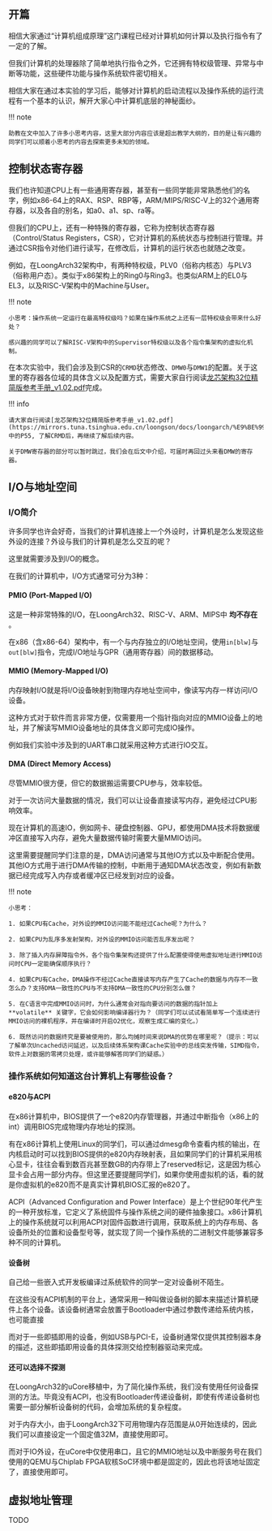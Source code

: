## 开篇

相信大家通过“计算机组成原理”这门课程已经对计算机如何计算以及执行指令有了一定的了解。

但我们计算机的处理器除了简单地执行指令之外，它还拥有特权级管理、异常与中断等功能，这些硬件功能与操作系统软件密切相关。

相信大家在通过本实验的学习后，能够对计算机的启动流程以及操作系统的运行流程有一个基本的认识，解开大家心中计算机底层的神秘面纱。

!!! note

    助教在文中加入了许多小思考内容，这里大部分内容应该是超出教学大纲的，目的是让有兴趣的同学们可以顺着小思考的内容去探索更多未知的领域。

## 控制状态寄存器

我们也许知道CPU上有一些通用寄存器，甚至有一些同学能非常熟悉他们的名字，例如x86-64上的RAX、RSP、RBP等，ARM/MIPS/RISC-V上的32个通用寄存器，以及各自的别名，如a0、a1、sp、ra等。

但我们的CPU上，还有一种特殊的寄存器，它称为控制状态寄存器（Control/Status Registers，CSR），它对计算机的系统状态与控制进行管理。并通过CSR指令对他们进行读写，在修改后，计算机的运行状态也就随之改变。

例如，在LoongArch32架构中，有两种特权级，PLV0（俗称内核态）与PLV3（俗称用户态）。类似于x86架构上的Ring0与Ring3。也类似ARM上的EL0与EL3，以及RISC-V架构中的Machine与User。

!!! note
    
    小思考：操作系统一定运行在最高特权级吗？如果在操作系统之上还有一层特权级会带来什么好处？

    感兴趣的同学可以了解RISC-V架构中的Supervisor特权级以及各个指令集架构的虚拟化机制。

在本次实验中，我们会涉及到CSR的`CRMD`状态修改、`DMW0`与`DMW1`的配置。关于这里的寄存器各位域的具体含义以及配置方式，需要大家自行阅读[龙芯架构32位精简版参考手册_v1.02.pdf](https://mirrors.tuna.tsinghua.edu.cn/loongson/docs/loongarch/%E9%BE%99%E8%8A%AF%E6%9E%B6%E6%9E%8432%E4%BD%8D%E7%B2%BE%E7%AE%80%E7%89%88%E5%8F%82%E8%80%83%E6%89%8B%E5%86%8C_v1.02.pdf)完成。

!!! info

    请大家自行阅读[龙芯架构32位精简版参考手册_v1.02.pdf](https://mirrors.tuna.tsinghua.edu.cn/loongson/docs/loongarch/%E9%BE%99%E8%8A%AF%E6%9E%B6%E6%9E%8432%E4%BD%8D%E7%B2%BE%E7%AE%80%E7%89%88%E5%8F%82%E8%80%83%E6%89%8B%E5%86%8C_v1.02.pdf)中的P55, 了解CRMD后，再继续了解后续内容。

    关于DMW寄存器的部分可以暂时跳过，我们会在后文中介绍，可届时再回过头来看DMW的寄存器。

## I/O与地址空间

### I/O简介

许多同学也许会好奇，当我们的计算机连接上一个外设时，计算机是怎么发现这些外设的连接？外设与我们的计算机是怎么交互的呢？

这里就需要涉及到I/O的概念。

在我们的计算机中，I/O方式通常可分为3种：

#### PMIO (Port-Mapped I/O)

这是一种非常特殊的I/O，在LoongArch32、RISC-V、ARM、MIPS中 **均不存在** 。

在x86（含x86-64）架构中，有一个与内存独立的I/O地址空间，使用`in[blw]`与`out[blw]`指令，完成I/O地址与GPR（通用寄存器）间的数据移动。

#### MMIO (Memory-Mapped I/O)

内存映射I/O就是将I/O设备映射到物理内存地址空间中，像读写内存一样访问I/O设备。

这种方式对于软件而言非常方便，仅需要用一个指针指向对应的MMIO设备上的地址，并了解读写MMIO设备地址的具体含义即可完成IO操作。

例如我们实验中涉及到的UART串口就采用这种方式进行IO交互。

#### DMA  (Direct Memory Access)

尽管MMIO很方便，但它的数据搬运需要CPU参与，效率较低。

对于一次访问大量数据的情况，我们可以让设备直接读写内存，避免经过CPU影响效率。

现在计算机的高速IO，例如网卡、硬盘控制器、GPU，都使用DMA技术将数据缓冲区直接写入内存，避免大量数据传输时需要大量MMIO访问。

这里需要提醒同学们注意的是，DMA访问通常与其他IO方式以及中断配合使用。其他IO方式用于进行DMA传输的控制，中断用于通知DMA状态改变，例如有新数据已经完成写入内存或者缓冲区已经发到对应的设备。

!!! note
    
    小思考：

    1. 如果CPU有Cache，对外设的MMIO访问能不能经过Cache呢？为什么？

    2. 如果CPU为乱序多发射架构，对外设的MMIO访问能否乱序发出呢？

    3. 除了插入内存屏障指令外，各个指令集架构还提供了什么配置使得使用虚拟地址进行MMIO访问时CPU一定能确保顺序执行？

    4. 如果CPU有Cache，DMA操作不经过Cache直接读写内存产生了Cache的数据与内存不一致怎么办？支持DMA一致性的CPU与不支持DMA一致性的CPU分别怎么做？

    5. 在C语言中完成MMIO访问时，为什么通常会对指向要访问的数据的指针加上 **volatile** 关键字，它会如何影响编译器行为？（同学们可以试试看简单写一个连续进行MMIO访问的裸机程序，并在编译时开启O2优化，观察生成汇编的变化。）

    6. 既然访问的数据终究是要被使用的，那么均摊时间来说DMA的优势在哪里呢？（提示：可以了解单次Uncached访问延迟，以及后续体系架构课Cache实验中的总线突发传输，SIMD指令，软件上对数据的零拷贝处理，或许能够解答同学们的疑惑。）

### 操作系统如何知道这台计算机上有哪些设备？

#### e820与ACPI

在x86计算机中，BIOS提供了一个e820内存管理器，并通过中断指令（x86上的int）调用BIOS完成物理内存地址的探测。

有在x86计算机上使用Linux的同学们，可以通过dmesg命令查看内核的输出，在内核启动时可以找到BIOS提供的e820内存映射表，且如果同学们的计算机采用核心显卡，往往会看到数百兆甚至数GB的内存带上了reserved标记，这是因为核心显卡会占用一部分内存。但这里还要提醒同学们，如果你使用虚拟机的话，看的就是你虚拟机的e820而不是真实计算机BIOS汇报的e820了。

ACPI（Advanced Configuration and Power Interface）是上个世纪90年代产生的一种开放标准，它定义了系统固件与操作系统之间的硬件抽象接口。x86计算机上的操作系统就可以利用ACPI对固件函数进行调用，获取系统上的内存布局、各设备所处的位置和设备型号等，就实现了同一个操作系统的二进制文件能够兼容多种不同的计算机。

#### 设备树

自己给一些嵌入式开发板编译过系统软件的同学一定对设备树不陌生。

在这些没有ACPI机制的平台上，通常采用一种叫做设备树的脚本来描述计算机硬件上各个设备。该设备树通常会放置于Bootloader中通过参数传递给系统内核，也可能直接

而对于一些即插即用的设备，例如USB与PCI-E，设备树通常仅提供其控制器本身的描述，这些即插即用设备的具体探测交给控制器驱动来完成。

#### 还可以选择不探测

在LoongArch32的uCore移植中，为了简化操作系统，我们没有使用任何设备探测的方法。毕竟没有ACPI，也没有Bootloader传递设备树，即使有传递设备树也需要一部分解析设备树的代码，会增加系统的复杂程度。

对于内存大小，由于LoongArch32下可用物理内存范围是从0开始连续的，因此我们可以直接设定一个固定值32M，直接使用即可。

而对于IO外设，在uCore中仅使用串口，且它的MMIO地址以及中断服务号在我们使用的QEMU与Chiplab FPGA软核SoC环境中都是固定的，因此也将该地址固定了，直接使用即可。

## 虚拟地址管理

TODO